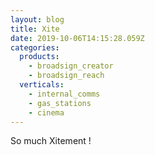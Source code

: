```yaml
---
layout: blog
title: Xite
date: 2019-10-06T14:15:28.059Z
categories:
  products:
    - broadsign_creator
    - broadsign_reach
  verticals:
    - internal_comms
    - gas_stations
    - cinema
---
```

So much Xitement !
